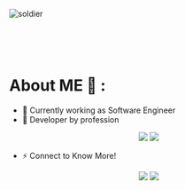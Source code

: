 ![soldier](https://user-images.githubusercontent.com/31225066/149483699-72c935a0-344a-48df-a815-a5a0ff08d030.gif)

</br>
</br>
</br>


# About ME 💬 :
* 🔭 Currently working as Software Engineer
* 💬 Developer by profession

<!-- <img alt="freeCodeCamp points" src="https://img.shields.io/freecodecamp/points/iamabhi5hek?label=FreeCodeCamp"> -->

<div align="center">


[<img src="https://img.shields.io/badge/mysql-%2300f.svg?&style=for-the-badge&logo=mysql&logoColor=white"/>]()
[<img src ="https://img.shields.io/badge/MongoDB-%234ea94b.svg?&style=for-the-badge&logo=mongodb&logoColor=white"/>]()

</div>

* ⚡ Connect to Know More!
<div align="center">
  
  [<img src="https://img.shields.io/badge/iamabhi5hek%20-%230077B5.svg?&style=for-the-badge&logo=linkedin&logoColor=white"/>](https://www.linkedin.com/in/iamabhi5hek/)
  [<img src="https://img.shields.io/badge/iamabhi5hek%20-%23E4405F.svg?&style=for-the-badge&logo=Instagram&logoColor=white"/>](https://www.instagram.com/i.am.abhi5hek/)
 
</div> 


